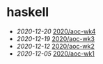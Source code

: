 # haskell

- *2020-12-20* [2020/aoc-wk4](./2020/aoc-wk4)
- *2020-12-19* [2020/aoc-wk3](./2020/aoc-wk3)
- *2020-12-12* [2020/aoc-wk2](./2020/aoc-wk2)
- *2020-12-05* [2020/aoc-wk1](./2020/aoc-wk1)
